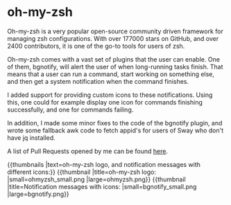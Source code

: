 # oh-my-zsh

Oh-my-zsh is a very popular open-source community driven framework for managing zsh configurations. With over 177000 stars on GitHub, and over 2400 contributors, it is one of the go-to tools for users of zsh.

Oh-my-zsh comes with a vast set of plugins that the user can enable. One of them, bgnotify, will alert the user of when long-running tasks finish. That means that a user can run a command, start working on something else, and then get a system notification when the command finishes.

I added support for providing custom icons to these notifications. Using this, one could for example display one icon for commands finishing successfully, and one for commands failing.

In addition, I made some minor fixes to the code of the bgnotify plugin, and wrote some fallback awk code to fetch appid's for users of Sway who don't have jq installed.


A list of Pull Requests opened by me can be found [here](https://github.com/ohmyzsh/ohmyzsh/pulls?q=is%3Apr+author%3Asjoblomj).


{{thumbnails |text=oh-my-zsh logo, and notification messages with different icons:}}
{{thumbnail |title=oh-my-zsh logo: |small=ohmyzsh_small.png |large=ohmyzsh.png}}
{{thumbnail |title=Notification messages with icons: |small=bgnotify_small.png |large=bgnotify.png}}
